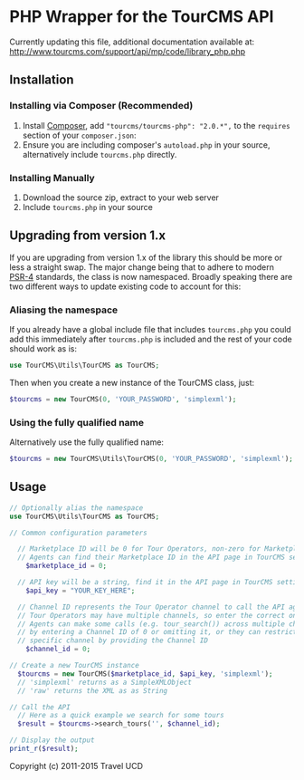 # PHP Wrapper for the TourCMS API

Currently updating this file, additional documentation available at: http://www.tourcms.com/support/api/mp/code/library_php.php

## Installation

### Installing via Composer (Recommended)

1. Install [Composer](https://getcomposer.org/), add `"tourcms/tourcms-php": "2.0.*",` to the `requires` section of your `composer.json`:
2. Ensure you are including composer's `autoload.php` in your source, alternatively include `tourcms.php` directly.

### Installing Manually

1. Download the source zip, extract to your web server
2. Include `tourcms.php` in your source

## Upgrading from version 1.x

If you are upgrading from version 1.x of the library this should be more or less a straight swap. The major change being that to adhere to modern [PSR-4](http://www.php-fig.org/psr/psr-4/) standards, the class is now namespaced. Broadly speaking there are two different ways to update existing code to account for this:

### Aliasing the namespace

If you already have a global include file that includes `tourcms.php` you could add this immediately after `tourcms.php` is included and the rest of your code should work as is:

```php
use TourCMS\Utils\TourCMS as TourCMS;
```

Then when you create a new instance of the TourCMS class, just:

```php
$tourcms = new TourCMS(0, 'YOUR_PASSWORD', 'simplexml');
```

### Using the fully qualified name

Alternatively use the fully qualified name:

```php
$tourcms = new TourCMS\Utils\TourCMS(0, 'YOUR_PASSWORD', 'simplexml');
```


## Usage

```php
// Optionally alias the namespace
use TourCMS\Utils\TourCMS as TourCMS;

// Common configuration parameters

  // Marketplace ID will be 0 for Tour Operators, non-zero for Marketplace Agents
  // Agents can find their Marketplace ID in the API page in TourCMS settings
    $marketplace_id = 0;

  // API key will be a string, find it in the API page in TourCMS settings
    $api_key = "YOUR_KEY_HERE";

  // Channel ID represents the Tour Operator channel to call the API against
  // Tour Operators may have multiple channels, so enter the correct one here
  // Agents can make some calls (e.g. tour_search()) across multiple channels
  // by entering a Channel ID of 0 or omitting it, or they can restrict to a
  // specific channel by providing the Channel ID
    $channel_id = 0;

// Create a new TourCMS instance
  $tourcms = new TourCMS($marketplace_id, $api_key, 'simplexml');
  // 'simplexml' returns as a SimpleXMLObject
  // 'raw' returns the XML as as String

// Call the API
  // Here as a quick example we search for some tours
  $result = $tourcms->search_tours('', $channel_id);

// Display the output
print_r($result);
```

Copyright (c) 2011-2015 Travel UCD
